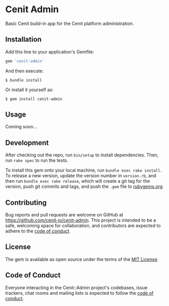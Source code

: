 # Cenit Admin

Basic Cenit build-in app for the Cenit platform administration.

## Installation

Add this line to your application's Gemfile:

```ruby
gem 'cenit-admin'
```

And then execute:

    $ bundle install

Or install it yourself as:

    $ gem install cenit-admin

## Usage

Coming soon...

## Development

After checking out the repo, run `bin/setup` to install dependencies. Then, run `rake spec` to run the tests.

To install this gem onto your local machine, run `bundle exec rake install`. To release a new version, update the version number in `version.rb`, and then run `bundle exec rake release`, which will create a git tag for the version, push git commits and tags, and push the `.gem` file to [rubygems.org](https://rubygems.org).

## Contributing

Bug reports and pull requests are welcome on GitHub at https://github.com/cenit-io/cenit-admin. This project is intended to be a safe, welcoming space for collaboration, and contributors are expected to adhere to the [code of conduct](https://github.com/[USERNAME]/cenit-admin/blob/master/CODE_OF_CONDUCT.md).


## License

The gem is available as open source under the terms of the [MIT License](https://opensource.org/licenses/MIT).

## Code of Conduct

Everyone interacting in the Cenit::Admin project's codebases, issue trackers, chat rooms and mailing lists is expected to follow the [code of conduct](https://github.com/[USERNAME]/cenit-admin/blob/master/CODE_OF_CONDUCT.md).

